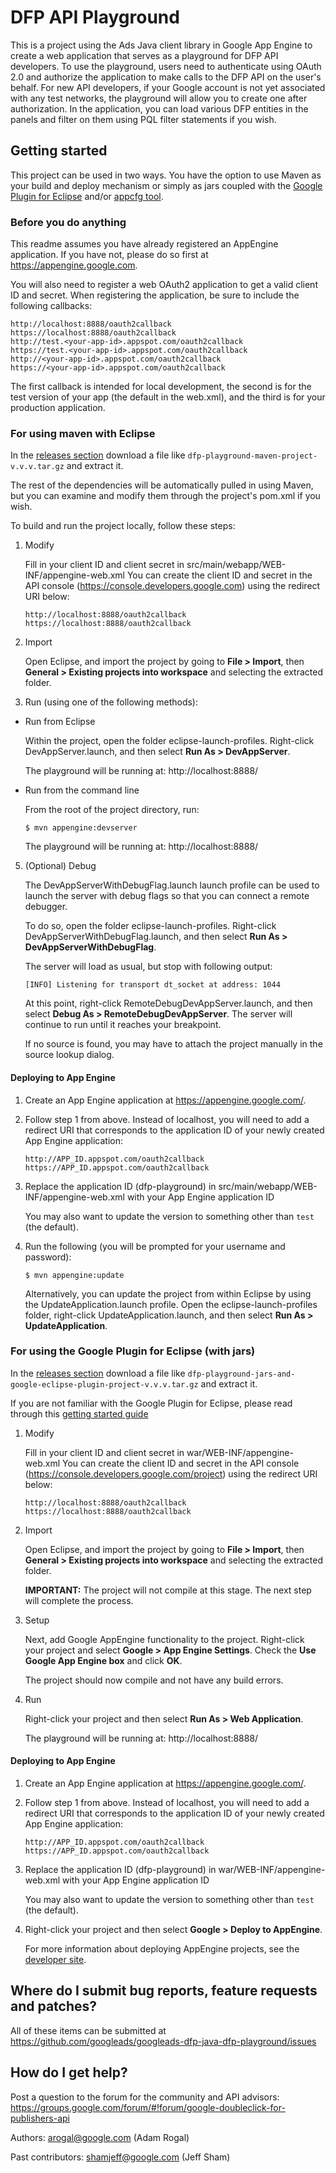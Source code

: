 DFP API Playground
==================

This is a project using the Ads Java client library in Google App Engine to
create a web application that serves as a playground for DFP API developers.
To use the playground, users need to authenticate using OAuth 2.0 and
authorize the application to make calls to the DFP API on the user's behalf.
For new API developers, if your Google account is not yet associated with any
test networks, the playground will allow you to create one after authorization.
In the application, you can load various DFP entities in the panels and filter
on them using PQL filter statements if you wish.

## Getting started

This project can be used in two ways. You have the option to use Maven as your
build and deploy mechanism or simply as jars coupled with the
[Google Plugin for Eclipse](https://developers.google.com/appengine/docs/java/tools/eclipse)
and/or [appcfg tool](https://developers.google.com/appengine/docs/java/tools/uploadinganapp).


### Before you do anything

This readme assumes you have already registered an AppEngine application. If you have not,
please do so first at https://appengine.google.com.

You will also need to register a web OAuth2 application to get a valid client ID and secret. When
registering the application, be sure to include the following callbacks:

   ```
   http://localhost:8888/oauth2callback
   https://localhost:8888/oauth2callback
   http://test.<your-app-id>.appspot.com/oauth2callback
   https://test.<your-app-id>.appspot.com/oauth2callback
   http://<your-app-id>.appspot.com/oauth2callback
   https://<your-app-id>.appspot.com/oauth2callback
   ```

The first callback is intended for local development, the second is for the test version of your app (the default in the web.xml),
and the third is for your production application.

### For using maven with Eclipse

In the [releases section](https://github.com/googleads/googleads-dfp-java-dfp-playground/releases) download a file like `dfp-playground-maven-project-v.v.v.tar.gz` and extract it.

The rest of the dependencies will be automatically pulled in using Maven, but you
can examine and modify them through the project's pom.xml if you wish.

To build and run the project locally, follow these steps:

1. Modify

   Fill in your client ID and client secret in
   src/main/webapp/WEB-INF/appengine-web.xml You can create the client ID and
   secret in the API console (https://console.developers.google.com) using
   the redirect URI below:

   ```
   http://localhost:8888/oauth2callback
   https://localhost:8888/oauth2callback
   ```

2. Import

   Open Eclipse, and import the project by going to  **File > Import**, then **General > Existing projects into workspace**
   and selecting the extracted folder.

3. Run (using one of the following methods): 

  - Run from Eclipse

       Within the project, open the folder eclipse-launch-profiles. Right-click DevAppServer.launch,
       and then select **Run As > DevAppServer**.

       The playground will be running at: http://localhost:8888/

  - Run from the command line

       From the root of the project directory, run:

       ```
       $ mvn appengine:devserver
       ```

       The playground will be running at: http://localhost:8888/

5. (Optional) Debug
   
   The DevAppServerWithDebugFlag.launch launch profile can be used to launch the server
   with debug flags so that you can connect a remote debugger. 

   To do so, open the folder eclipse-launch-profiles. Right-click DevAppServerWithDebugFlag.launch,
   and then select **Run As > DevAppServerWithDebugFlag**.

   The server will load as usual, but stop with following output:

   ```
   [INFO] Listening for transport dt_socket at address: 1044
   ```

   At this point, right-click RemoteDebugDevAppServer.launch,
   and then select **Debug As > RemoteDebugDevAppServer**. The server will continue to run
   until it reaches your breakpoint.

   If no source is found, you may have to attach the project manually in the source lookup
   dialog.

#### Deploying to App Engine

1. Create an App Engine application at https://appengine.google.com/.

2. Follow step 1 from above. Instead of localhost, you will
   need to add a redirect URI that corresponds to the application ID of your
   newly created App Engine application:

   ```
   http://APP_ID.appspot.com/oauth2callback
   https://APP_ID.appspot.com/oauth2callback
   ```

3. Replace the application ID (dfp-playground) in
   src/main/webapp/WEB-INF/appengine-web.xml with your App Engine application ID

   You may also want to update the version to something other than `test` (the default).

4. Run the following (you will be prompted for your username and password):

   ```
   $ mvn appengine:update
   ```

   Alternatively, you can update the project from within Eclipse by using the
   UpdateApplication.launch profile. Open the eclipse-launch-profiles folder,
   right-click UpdateApplication.launch, and then select **Run As > UpdateApplication**.

### For using the Google Plugin for Eclipse (with jars)

In the [releases section](https://github.com/googleads/googleads-dfp-java-dfp-playground/releases) download a file like `dfp-playground-jars-and-google-eclipse-plugin-project-v.v.v.tar.gz` and extract it.

If you are not familiar with the Google Plugin for Eclipse, please read through this [getting started guide](https://developers.google.com/eclipse/docs/getting_started)

1. Modify

   Fill in your client ID and client secret in
   war/WEB-INF/appengine-web.xml You can create the client ID and
   secret in the API console (https://console.developers.google.com/project) using
   the redirect URI below:

   ```
   http://localhost:8888/oauth2callback
   https://localhost:8888/oauth2callback
   ```

2. Import

   Open Eclipse, and import the project by going to **File > Import**, then **General > Existing projects into workspace**
   and selecting the extracted folder.

   **IMPORTANT:** The project will not compile at this stage. The next step will complete the process.

3. Setup

   Next, add Google AppEngine functionality to the project. Right-click your project and
   select **Google > App Engine Settings**. Check the **Use Google App Engine box** and click **OK**.

   The project should now compile and not have any build errors.

4. Run
   
   Right-click your project and then select **Run As > Web Application**.

   The playground will be running at: http://localhost:8888/
   
#### Deploying to App Engine

1. Create an App Engine application at https://appengine.google.com/.

2. Follow step 1 from above. Instead of localhost, you will
   need to add a redirect URI that corresponds to the application ID of your
   newly created App Engine application:

   ```
   http://APP_ID.appspot.com/oauth2callback
   https://APP_ID.appspot.com/oauth2callback
   ```

3. Replace the application ID (dfp-playground) in
   war/WEB-INF/appengine-web.xml with your App Engine application ID

   You may also want to update the version to something other than `test` (the default).

4. Right-click your project and then select **Google > Deploy to AppEngine**.
 
   For more information about deploying AppEngine projects, see the [developer site](https://developers.google.com/eclipse/docs/appengine_deploy).


## Where do I submit bug reports, feature requests and patches?

All of these items can be submitted at
https://github.com/googleads/googleads-dfp-java-dfp-playground/issues


## How do I get help?

Post a question to the forum for the community and API advisors:
https://groups.google.com/forum/#!forum/google-doubleclick-for-publishers-api

Authors:
    arogal@google.com (Adam Rogal)

Past contributors:
    shamjeff@google.com (Jeff Sham)
